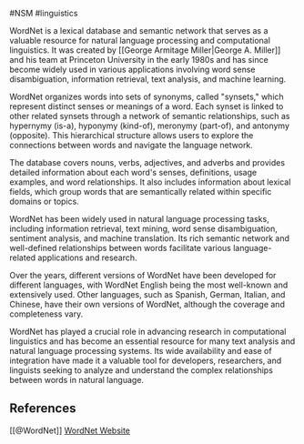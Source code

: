 #NSM #linguistics 

WordNet is a lexical database and semantic network that serves as a valuable resource for natural language processing and computational linguistics. It was created by [[George Armitage Miller|George A. Miller]] and his team at Princeton University in the early 1980s and has since become widely used in various applications involving word sense disambiguation, information retrieval, text analysis, and machine learning.

WordNet organizes words into sets of synonyms, called "synsets," which represent distinct senses or meanings of a word. Each synset is linked to other related synsets through a network of semantic relationships, such as hypernymy (is-a), hyponymy (kind-of), meronymy (part-of), and antonymy (opposite). This hierarchical structure allows users to explore the connections between words and navigate the language network.

The database covers nouns, verbs, adjectives, and adverbs and provides detailed information about each word's senses, definitions, usage examples, and word relationships. It also includes information about lexical fields, which group words that are semantically related within specific domains or topics.

WordNet has been widely used in natural language processing tasks, including information retrieval, text mining, word sense disambiguation, sentiment analysis, and machine translation. Its rich semantic network and well-defined relationships between words facilitate various language-related applications and research.

Over the years, different versions of WordNet have been developed for different languages, with WordNet English being the most well-known and extensively used. Other languages, such as Spanish, German, Italian, and Chinese, have their own versions of WordNet, although the coverage and completeness vary.

WordNet has played a crucial role in advancing research in computational linguistics and has become an essential resource for many text analysis and natural language processing systems. Its wide availability and ease of integration have made it a valuable tool for developers, researchers, and linguists seeking to analyze and understand the complex relationships between words in natural language.

## References

[[@WordNet]] [WordNet Website](https://wordnet.princeton.edu/)